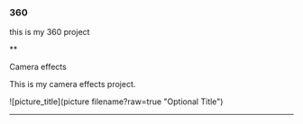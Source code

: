 ### 360

this is my 360 project

<script src="//360.vizor.io/scripts/embed.js" data-vizorurl="https://360.vizor.io/embed/v/orxb3" ></script>

**

Camera effects

This is my camera effects project.

![picture_title](picture filename?raw=true "Optional Title")

***
